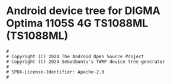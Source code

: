 # Android device tree for DIGMA Optima 1105S 4G TS1088ML (TS1088ML)

```
#
# Copyright (C) 2024 The Android Open Source Project
# Copyright (C) 2024 SebaUbuntu's TWRP device tree generator
#
# SPDX-License-Identifier: Apache-2.0
#
```
